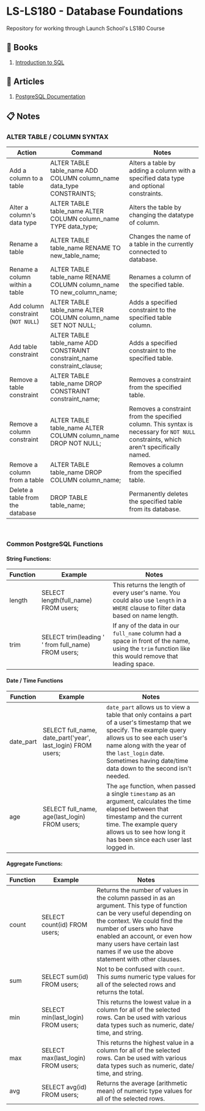 # LS-LS180 - Database Foundations
Repository for working through Launch School's LS180 Course

## :green_book: Books
1. [Introduction to SQL](https://launchschool.com/books/sql)

## :memo: Articles
1. [PostgreSQL Documentation](https://wiki.postgresql.org/wiki/Main_Page)

## :clipboard: Notes

### ALTER TABLE / COLUMN SYNTAX

| Action | Command | Notes | 
|--------|---------|-------|
| Add a column to a table | ALTER TABLE table_name ADD COLUMN column_name data_type CONSTRAINTS; | Alters a table by adding a column with a specified data type and optional constraints. |
| Alter a column's data type | ALTER TABLE table_name ALTER COLUMN column_name TYPE data_type; | Alters the table by changing the datatype of column. |
| Rename a table | ALTER TABLE table_name RENAME TO new_table_name; | Changes the name of a table in the currently connected to database. |
| Rename a column within a table | ALTER TABLE table_name RENAME COLUMN column_name TO new_column_name; | Renames a column of the specified table. |
| Add column constraint (`NOT NULL`) | ALTER TABLE table_name ALTER COLUMN column_name SET NOT NULL; | Adds a specified constraint to the specified table column. |
| Add table constraint | ALTER TABLE table_name ADD CONSTRAINT constraint_name constraint_clause; | Adds a specified constraint to the specified table. |
| Remove a table constraint | ALTER TABLE table_name DROP CONSTRAINT constraint_name; | Removes a constraint from the specified table. |
| Remove a column constraint | ALTER TABLE table_name ALTER COLUMN column_name DROP NOT NULL; | Removes a constraint from the specified column. This syntax is necessary for `NOT NULL` constraints, which aren't specifically named. |
| Remove a column from a table | ALTER TABLE table_name DROP COLUMN column_name; | Removes a column from the specified table. |
| Delete a table from the database | DROP TABLE table_name; | Permanently deletes the specified table from its database. |

&nbsp;

### Common PostgreSQL Functions

#### String Functions:

| Function | Example | Notes |
|----------|---------|-------|
| length | SELECT length(full_name) FROM users; | This returns the length of every user's name. You could also use `length` in a `WHERE` clause to filter data based on name length. |
| trim | SELECT trim(leading ' ' from full_name) FROM users; | If any of the data in our `full_name` column had a space in front of the name, using the `trim` function like this would remove that leading space. |

#### Date / Time Functions



| Function | Example | Notes |
|----------|---------|-------|
| date_part | SELECT full_name, date_part('year', last_login) FROM users; | `date_part` allows us to view a table that only contains a part of a user's timestamp that we specify. The example query allows us to see each user's name along with the year of the `last_login` date. Sometimes having date/time data down to the second isn't needed. |
| age | SELECT full_name, age(last_login) FROM users; | The `age` function, when passed a single `timestamp` as an argument, calculates the time elapsed between that timestamp and the current time. The example query allows us to see how long it has been since each user last logged in. |


#### Aggregate Functions:

| Function | Example | Notes |
|----------|---------|-------|
| count | SELECT count(id) FROM users; | Returns the number of values in the column passed in as an argument. This type of function can be very useful depending on the context. We could find the number of users who have enabled an account, or even how many users have certain last names if we use the above statement with other clauses. |
| sum | SELECT sum(id) FROM users; | Not to be confused with `count`. This _sums_ numeric type values for all of the selected rows and returns the total. |
| min | SELECT min(last_login) FROM users; | This returns the lowest value in a column for all of the selected rows. Can be used with various data types such as numeric, date/ time, and string. 
| max | SELECT max(last_login) FROM users; | This returns the highest value in a column for all of the selected rows. Can be used with various data types such as numeric, date/ time, and string. |
| avg | SELECT avg(id) FROM users; | Returns the average (arithmetic mean) of numeric type values for all of the selected rows. |